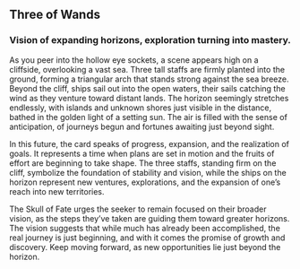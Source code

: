 ﻿## Three of Wands  
### Vision of expanding horizons, exploration turning into mastery.

As you peer into the hollow eye sockets, a scene appears high on a cliffside, overlooking a vast sea. Three tall staffs are firmly planted into the ground, forming a triangular arch that stands strong against the sea breeze. Beyond the cliff, ships sail out into the open waters, their sails catching the wind as they venture toward distant lands. The horizon seemingly stretches endlessly, with islands and unknown shores just visible in the distance, bathed in the golden light of a setting sun. The air is filled with the sense of anticipation, of journeys begun and fortunes awaiting just beyond sight.

In this future, the card speaks of progress, expansion, and the realization of goals. It represents a time when plans are set in motion and the fruits of effort are beginning to take shape. The three staffs, standing firm on the cliff, symbolize the foundation of stability and vision, while the ships on the horizon represent new ventures, explorations, and the expansion of one’s reach into new territories.

The Skull of Fate urges the seeker to remain focused on their broader vision, as the steps they’ve taken are guiding them toward greater horizons. The vision suggests that while much has already been accomplished, the real journey is just beginning, and with it comes the promise of growth and discovery. Keep moving forward, as new opportunities lie just beyond the horizon.
